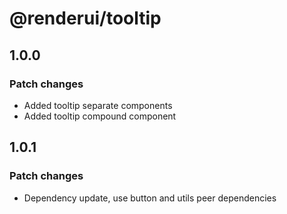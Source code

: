 # @renderui/tooltip

## 1.0.0

### Patch changes

- Added tooltip separate components
- Added tooltip compound component

## 1.0.1

### Patch changes

- Dependency update, use button and utils peer dependencies
